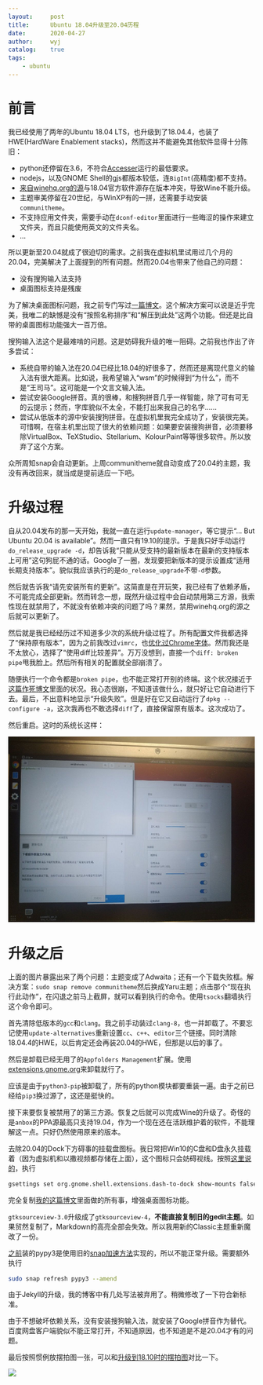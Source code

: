 ```yaml
---
layout:		post
title:		Ubuntu 18.04升级至20.04历程
date:		2020-04-27
author:		wyj
catalog:	true
tags:
    - ubuntu
---
```


# 前言

我已经使用了两年的Ubuntu 18.04 LTS，也升级到了18.04.4，也装了HWE(HardWare Enablement stacks)，然而这并不能避免其他软件显得十分陈旧：

- python还停留在3.6，不符合[Accesser](https://github.com/URenko/Accesser)运行的最低要求。
- nodejs，以及GNOME Shell的gjs都版本较低，连`BigInt`(高精度)都不支持。
- [来自winehq.org的源](https://dl.winehq.org/wine-builds/ubuntu/)与18.04官方软件源存在版本冲突，导致Wine不能升级。
- 主题审美停留在20世纪，与WinXP有的一拼，还需要手动安装`communitheme`。
- 不支持应用文件夹，需要手动在`dconf-editor`里面进行一些晦涩的操作来建立文件夹，而且只能使用英文的文件夹名。
- $\dots$

所以更新至20.04就成了很迫切的需求。之前我在虚拟机里试用过几个月的20.04，完美解决了上面提到的所有问题。然而20.04也带来了他自己的问题：

- 没有搜狗输入法支持
- 桌面图标支持是残废

为了解决桌面图标问题，我之前专门写过[一篇博文](https://2o181o28.github.io/2019/12/15/Ubuntu%E6%A1%8C%E9%9D%A2%E5%9B%BE%E6%A0%87/)。这个解决方案可以说是近乎完美，我唯二的缺憾是没有“按照名称排序”和“解压到此处”这两个功能。但还是比自带的桌面图标功能强大一百万倍。

搜狗输入法这个是最难啃的问题。这是妨碍我升级的唯一阻碍。之前我也作出了许多尝试：

- 系统自带的输入法在20.04已经比18.04的好很多了，然而还是离现代意义的输入法有很大距离。比如说，我希望输入“wsm”的时候得到“为什么”，而不是“王司马”。这可能是一个文言文输入法。
- 尝试安装Google拼音。真的很棒，和搜狗拼音几乎一样智能，除了可有可无的云提示；然而，字库貌似不太全，不能打出来我自己的名字……
- 尝试从低版本的源中安装搜狗拼音。在虚拟机里我完全成功了，安装很完美。可惜啊，在宿主机里出现了很大的依赖问题：如果要安装搜狗拼音，必须要移除VirtualBox、TeXStudio、Stellarium、KolourPaint等等很多软件。所以放弃了这个方案。

众所周知snap会自动更新。上周communitheme就自动变成了20.04的主题，我没有再改回来，就当成是提前适应一下吧。

# 升级过程

自从20.04发布的那一天开始，我就一直在运行`update-manager`，等它提示“... But Ubuntu 20.04 is available”。然而一直只有19.10的提示。于是我只好手动运行`do_release_upgrade -d`，却告诉我“只能从受支持的最新版本在最新的支持版本上可用”这句狗屁不通的话。Google了一圈，发现要把新版本的提示设置成“适用长期支持版本”。貌似我应该执行的是`do_release_upgrade`不带`-d`参数。

然后就告诉我“请先安装所有的更新”。这简直是在开玩笑，我已经有了依赖矛盾，不可能完成全部更新。然而转念一想，既然升级过程中会自动禁用第三方源，我索性现在就禁用了，不就没有依赖冲突的问题了吗？果然，禁用winehq.org的源之后就可以更新了。

然后就是我已经经历过不知道多少次的系统升级过程了。所有配置文件我都选择了“保持原有版本”，因为之前我改过`vimrc`，也[优化过Chrome字体](https://www.luogu.com.cn/blog/ljf-cnyali/linux-zi-ti-xuan-ran-di-xiu-fu-yu-gai-shan)。然而我还是不太放心，选择了“使用diff比较差异”。万万没想到，直接一个`diff: broken pipe`甩我脸上。然后所有相关的配置就全部崩溃了。

随便执行一个命令都是`broken pipe`，也不能正常打开别的终端。这个状况接近于[这篇作死博文](https://2o181o28.github.io/2019/04/29/linux%E8%8A%B1%E5%BC%8F%E4%BD%9C%E6%AD%BB/)里面的状况。我心态很崩，不知道该做什么，就只好让它自动进行下去。最后，不出意料地显示“升级失败”。但是好在它又自动运行了`dpkg --configure -a`，这次我再也不敢选择`diff`了，直接保留原有版本。这次成功了。

然后重启。这时的系统长这样：

![](/img/20200427/1.jpg)

# 升级之后

上面的图片暴露出来了两个问题：主题变成了Adwaita；还有一个下载失败框。解决方案：`sudo snap remove communitheme`然后换成Yaru主题；点击那个“现在执行此动作”，在闪退之前马上截屏，就可以看到执行的命令。使用`tsocks`翻墙执行这个命令即可。

首先清除低版本的`gcc`和`clang`。我之前手动装过`clang-8`，也一并卸载了。不要忘记使用`update-alternatives`重新设置`cc`、`c++`、`editor`三个链接。同时清除18.04.4的HWE，以后肯定还会再装20.04的HWE，但那是以后的事了。

然后是卸载已经无用了的`Appfolders Management`扩展。使用[extensions.gnome.org](https://extensions.gnome.org)来卸载就行了。

应该是由于`python3-pip`被卸载了，所有的python模块都要重装一遍。由于之前已经给`pip3`换过源了，这还是挺快的。

接下来要恢复被禁用了的第三方源。恢复之后就可以完成Wine的升级了。奇怪的是`anbox`的PPA源最高只支持19.04，作为一个现在还在活跃维护着的软件，不能理解这一点。只好仍然使用原来的版本。

去除20.04的Dock下方碍事的挂载盘图标。我日常把Win10的C盘和D盘永久挂载着（因为虚拟机和以撒视频都存储在上面），这个图标只会妨碍视线。按照[这里说的](https://www.omgubuntu.co.uk/2019/11/hide-mounted-drives-ubuntu-dock)，执行
```sh
gsettings set org.gnome.shell.extensions.dash-to-dock show-mounts false
```

完全复制[我的这篇博文](https://2o181o28.github.io/2019/12/15/Ubuntu%E6%A1%8C%E9%9D%A2%E5%9B%BE%E6%A0%87/)里面做的所有事，增强桌面图标功能。

`gtksourceview-3.0`升级成了`gtksourceview-4`，**不能直接复制旧的gedit主题**。如果贸然复制了，Markdown的高亮全部会失效。所以我用新的Classic主题重新魔改了一份。

[之前](https://2o181o28.github.io/2019/05/16/APIOTHUSC219%E6%B8%B8%E8%AE%B0/#daysnext-2)装的pypy3是使用旧的[snap加速方法](https://2o181o28.github.io/2019/04/19/snap%E5%8A%A0%E9%80%9F%E6%96%B9%E6%B3%95/)实现的，所以不能正常升级。需要额外执行
```sh
sudo snap refresh pypy3 --amend 
```

由于Jekyll的升级，我的博客中有几处写法被弃用了。稍微修改了一下符合新标准。

由于不想破坏依赖关系，没有安装搜狗输入法，就安装了Google拼音作为替代。百度网盘客户端貌似不能正常打开，不知道原因，也不知道是不是20.04才有的问题。

最后按照惯例放摆拍图一张，可以和[升级到18.10时的摆拍图](https://2o181o28.github.io/2018/12/22/Ubuntu18.10%E8%AF%95%E7%94%A8/)对比一下。

![](https://i.loli.net/2020/04/27/tVQ72p31Ag6XGnE.png)
